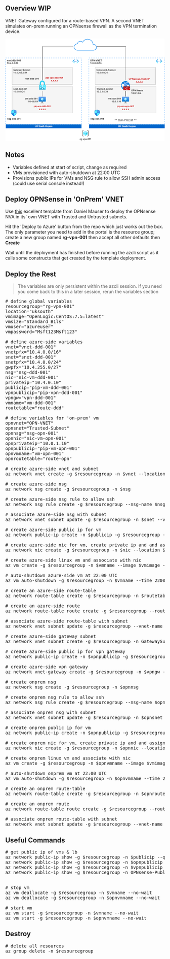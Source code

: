 ## Overview WIP

VNET Gateway configured for a route-based VPN. A second VNET simulates on-prem running an OPNsense firewall as the VPN termination device.

![](s2svpn-onprem.png)

## Notes

* Variables defined at start of script, change as required
* VMs provisioned with auto-shutdown at 22:00 UTC
* Provisions public IPs for VMs and NSG rule to allow SSH admin access (could use serial console instead!)

## Deploy OPNSense in 'OnPrem' VNET
Use [this](https://github.com/dmauser/opnazure) excellent template from Daniel Mauser to deploy the OPNsense NVA in its' own VNET with Trusted and Untrusted subnets.

Hit the 'Deploy to Azure' button from the repo which just works out the box. The only parameter you need to add in the portal is the resource group; create a new group named **rg-vpn-001** then accept all other defaults then **Create**

Wait until the deployment has finished before running the azcli script as it calls some constructs that get created by the template deployment.

## Deploy the Rest
> The variables are only persistent within the azcli session. If you need you come back to this in a later session, rerun the variables section

<pre lang="...">
# define global variables
resourcegroup="rg-vpn-001"
location="uksouth"
vmimage="OpenLogic:CentOS:7.5:latest"
vmsize="Standard_B1ls"
vmuser="azureuser"
vmpassword="Msft123Msft123"

# define azure-side variables
vnet="vnet-ddd-001"
vnetpfx="10.4.0.0/16"
snet="snet-ddd-001"
snetpfx="10.4.0.0/24"
gwpfx="10.4.255.0/27"
nsg="nsg-ddd-001"
nic="nic-vm-ddd-001"
privateip="10.4.0.10"
publicip="pip-vm-ddd-001"
vpnpublicip="pip-vpn-ddd-001"
vpngw="vpn-ddd-001"
vmname="vm-ddd-001"
routetable="route-ddd"

# define variables for 'on-prem' vm
opnvnet="OPN-VNET"
opnsnet="Trusted-Subnet"
opnnsg="nsg-opn-001"
opnnic="nic-vm-opn-001"
opnprivateip="10.0.1.10"
opnpublicip="pip-vm-opn-001"
opnvmname="vm-opn-001"
opnroutetable="route-opn"

# create azure-side vnet and subnet
az network vnet create -g $resourcegroup -n $vnet --location $location --address-prefixes $vnetpfx --subnet-name $snet --subnet-prefix $snetpfx

# create azure-side nsg
az network nsg create -g $resourcegroup -n $nsg

# create azure-side nsg rule to allow ssh
az network nsg rule create -g $resourcegroup --nsg-name $nsg -n AllowSSH --priority 1000 --source-address-prefixes '*' --source-port-ranges '*' --destination-address-prefix $snetpfx --destination-port-range 22 --access Allow --protocol Tcp --description "Allow SSH"

# associate azure-side nsg with subnet
az network vnet subnet update -g $resourcegroup -n $snet --vnet-name $vnet --network-security-group $nsg

# create azure-side public ip for vm
az network public-ip create -n $publicip -g $resourcegroup --location $location --sku standard

# create azure-side nic for vm, create private ip and and assign public ip
az network nic create -g $resourcegroup -n $nic --location $location --subnet $snet --private-ip-address $privateip --vnet-name $vnet --public-ip-address $publicip

# create azure-side linux vm and associate with nic
az vm create -g $resourcegroup -n $vmname --image $vmimage --size $vmsize --admin-username $vmuser --admin-password $vmpassword --nics $nic

# auto-shutdown azure-side vm at 22:00 UTC
az vm auto-shutdown -g $resourcegroup -n $vmname --time 2200

# create an azure-side route-table
az network route-table create -g $resourcegroup -n $routetable

# create an azure-side route
az network route-table route create -g $resourcegroup --route-table-name $routetable -n OPN --next-hop-type VirtualAppliance --address-prefix 10.0.1.0/24 --next-hop-ip-address 10.4.255.4

# associate azure-side route-table with subnet
az network vnet subnet update -g $resourcegroup --vnet-name $vnet --name $snet --route-table $routetable

# create azure-side gateway subnet
az network vnet subnet create -g $resourcegroup -n GatewaySubnet --vnet-name $vnet --address-prefix $gwpfx

# create azure-side public ip for vpn gateway
az network public-ip create -n $vpnpublicip -g $resourcegroup --location $location --sku standard

# create azure-side vpn gateway
az network vnet-gateway create -g $resourcegroup -n $vpngw -l $location --public-ip-address $vpnpublicip --vnet $vnet --gateway-type Vpn --sku VpnGw1 --vpn-type RouteBased --no-wait

# create onprem nsg
az network nsg create -g $resourcegroup -n $opnnsg

# create onprem nsg rule to allow ssh
az network nsg rule create -g $resourcegroup --nsg-name $opnnsg -n AllowSSH --priority 1000 --source-address-prefixes '*' --source-port-ranges '*' --destination-address-prefixes $opnprivateip --destination-port-range 22 --access Allow --protocol Tcp --description "Allow SSH"

# associate onprem nsg with subnet
az network vnet subnet update -g $resourcegroup -n $opnsnet --vnet-name $opnvnet --network-security-group $opnnsg

# create onprem public ip for vm
az network public-ip create -n $opnpublicip -g $resourcegroup --location $location --sku standard

# create onprem nic for vm, create private ip and and assign public ip
az network nic create -g $resourcegroup -n $opnnic --location $location --subnet $opnsnet --private-ip-address $opnprivateip --vnet-name $opnvnet --public-ip-address pip-vm-opn-001

# create onprem linux vm and associate with nic
az vm create -g $resourcegroup -n $opnvmname --image $vmimage --size $vmsize --admin-username $vmuser --admin-password $vmpassword --nics $opnnic

# auto-shutdown onprem vm at 22:00 UTC
az vm auto-shutdown -g $resourcegroup -n $opnvmname --time 2200

# create an onprem route-table
az network route-table create -g $resourcegroup -n $opnroutetable

# create an onprem route
az network route-table route create -g $resourcegroup --route-table-name $opnroutetable -n DDD --next-hop-type VirtualAppliance --address-prefix 10.4.0.0/24 --next-hop-ip-address 10.0.1.4

# associate onprem route-table with subnet
az network vnet subnet update -g $resourcegroup --vnet-name $opnvnet --name $opnsnet --route-table $opnroutetable
</pre>  

## Useful Commands

<pre lang="...">
# get public ip of vms & lb
az network public-ip show -g $resourcegroup -n $publicip --query "{address: ipAddress}"
az network public-ip show -g $resourcegroup -n $opnpublicip --query "{address: ipAddress}"
az network public-ip show -g $resourcegroup -n $vpnpublicip --query "{address: ipAddress}"
az network public-ip show -g $resourcegroup -n OPNsense-PublicIP --query "{address: ipAddress}"

  
# stop vm
az vm deallocate -g $resourcegroup -n $vmname --no-wait
az vm deallocate -g $resourcegroup -n $opnvmname --no-wait

# start vm
az vm start -g $resourcegroup -n $vmname --no-wait
az vm start -g $resourcegroup -n $opnvmname --no-wait
</pre>

## Destroy

<pre lang="...">
# delete all resources
az group delete -n $resourcegroup
</pre>

